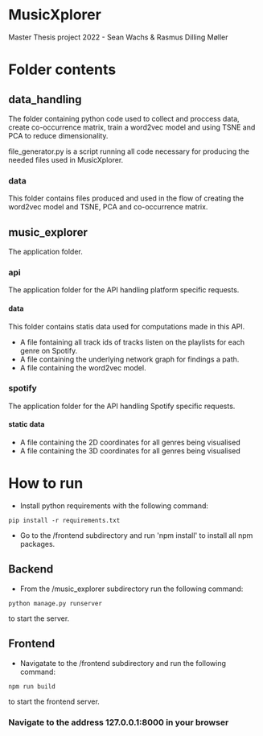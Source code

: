 # MusicXplorer
Master Thesis project 2022 - Sean Wachs & Rasmus Dilling Møller

# Folder contents

  ## data_handling
  The folder containing python code used to collect and proccess data, create co-occurrence matrix, train a word2vec model and using TSNE and PCA to       reduce dimensionality.

  file_generator.py is a script running all code necessary for producing the needed files used in MusicXplorer.

  ### data
  This folder contains files produced and used in the flow of creating the word2vec model and TSNE, PCA and co-occurrence matrix.
  ## music_explorer
  The application folder.

  ### api
  The application folder for the API handling platform specific requests.

  #### data
  This folder contains statis data used for computations made in this API. 
  - A file fontaining all track ids of tracks listen on the playlists for each genre on Spotify.
  - A file containing the underlying network graph for findings a path.
  - A file containing the word2vec model.

  ### spotify
  The application folder for the API handling Spotify specific requests.

  #### static data
  - A file containing the 2D coordinates for all genres being visualised
  - A file containing the 3D coordinates for all genres being visualised

# How to run
-  Install python requirements with the following command:
```
pip install -r requirements.txt
``` 
-  Go to the /frontend subdirectory and run 'npm install' to install all npm packages.

## Backend
- From the /music_explorer subdirectory run the following command:
```
python manage.py runserver
```

to start the server.

## Frontend
- Navigatate to the /frontend subdirectory and run the following command:
```
npm run build
```
to start the frontend server.

### Navigate to the address 127.0.0.1:8000 in your browser
